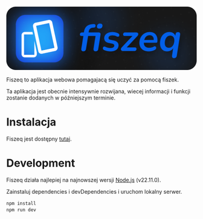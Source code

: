 ![Fiszeq](src/assets/banner.png)

Fiszeq to aplikacja webowa pomagajacą się uczyć za pomocą fiszek.

Ta aplikacja jest obecnie intensywnie rozwijana, wiecej informacji i funkcji zostanie dodanych w późniejszym terminie.

# Instalacja

Fiszeq jest dostępny [tutaj](https://aasd24.github.io/fiszeq).

# Development

Fiszeq działa najlepiej na najnowszej wersji [Node.js](https://nodejs.org/) (v22.11.0).

Zainstaluj dependencies i devDependencies i uruchom lokalny serwer.

```sh
npm install
npm run dev
```
